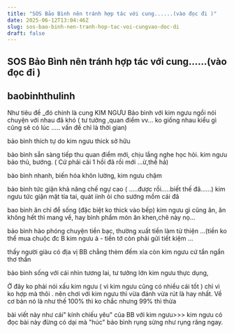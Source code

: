 ```yaml
---
title: "SOS Bảo Bình nên tránh hợp tác với cung......(vào đọc đi )"
date: 2025-06-12T13:04:46Z
slug: sos-bao-binh-nen-tranh-hop-tac-voi-cungvao-doc-di
draft: false
---
```


## SOS Bảo Bình nên tránh hợp tác với cung......(vào đọc đi )

## baobinhthulinh

Như tiêu đề _đó chính là cung
KIM NGƯU
Bảo bình với kim ngưu ngồi nói chuyện với nhau đã khó ( tư tưởng ,quan điểm vv... ko giống nhau  kiểu gì cũng sẽ có lúc ..... vấn đề chỉ là thời gian)
 
bảo bình thích tự do
kim ngưu thick sở hữu
 
bảo bình sẵn sàng tiếp thu quan điểm mới, chịu lắng nghe học hỏi.
kim ngưu bảo thủ, bướng. ( Cứ phải cãi 1 hồi đã rồi mới ...ừ,thế hả)
 
bảo bình nhanh, biến hóa khôn lường,
kim ngưu chậm
 
bảo bình tức giận khả năng chế ngự cao ( .....được rồi.....biết thế đã......)
kim ngưu tức giận mặt tía tai, quát iinh ỏi cho sướng mồm cái đã
 
bao binh ăn chỉ để sống (đặc biệt ko thick vào bếp)
kim ngưu gì cũng ăn, ăn không hết thì mang về, hay bình phẩm món ăn khen,chê này nọ...
 
bảo bình hào phóng chuyện tiền bạc, thường xuất tiền làm từ thiện ...(tiền ko thể mua chuộc đc B
kim ngưu á - tiền tớ còn phải gửi tiết kiệm ...
 
thấy người giàu có địa vị BB chẳng thèm đếm xỉa còn kim ngưu cứ tẩn ngẩn thơ thẩn
 
bảo bình sống với cái nhìn tương lai, tư tưởng lớn
kim ngưu thực dụng,
 
 
 
Ở đây ko phải nói xấu kim ngưu ( vì kim ngưu cũng có nhiều cái tốt ) chỉ vì ko hợp mà thôi . nên chơi với kim ngưu thì vừa đánh vừa rút  là hay nhất. Về cơ bản nó là như thế 100% thì ko chắc nhưng 99% thì thừa
 
 
bài viết này như cái" kính chiếu yêu" của BB với kim ngưu>>> kim ngưu có đọc bài này đừng có dại mà "húc" bảo bình rụng sừng như rụng răng ngay.